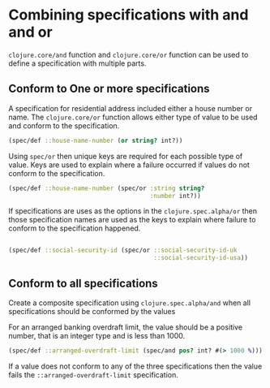 # Combining specifications with and and or

`clojure.core/and` function and `clojure.core/or` function can be used to define a specification with multiple parts.

## Conform to One or more specifications

A specification for residential address included either a house number or name.  The `clojure.core/or` function allows either type of value to be used and conform to the specification.

```clojure
(spec/def ::house-name-number (or string? int?))
```

Using `spec/or` then unique keys are required for each possible type of value.  Keys are used to explain where a failure occurred if values do not conform to the specification.

```clojure
(spec/def ::house-name-number (spec/or :string string?
                                       :number int?))
```

If specifications are uses as the options in the `clojure.spec.alpha/or` then those specification names are used as the keys to explain where failure to conform to the specification happened.

```clojure

(spec/def ::social-security-id (spec/or ::social-security-id-uk
                                        ::social-security-id-usa))
```


## Conform to all specifications

Create a composite specification using `clojure.spec.alpha/and` when all specifications should be conformed by the values


For an arranged banking overdraft limit, the value should be a positive number, that is an integer type and is less than 1000.

```clojure
(spec/def ::arranged-overdraft-limit (spec/and pos? int? #(> 1000 %)))
```

If a value does not conform to any of the three specifications then the value fails the `::arranged-overdraft-limit` specification.
